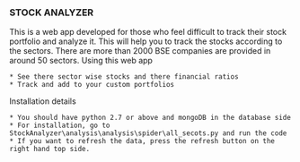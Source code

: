 ### STOCK ANALYZER ##

This is a web app developed for those who feel difficult to track their stock portfolio and analyze it.
This will help you to track the stocks according to the sectors. There are more than 2000 BSE companies are provided in around 
50 sectors. 
Using this web app
	
	* See there sector wise stocks and there financial ratios
	* Track and add to your custom portfolios
	
Installation details
 
	* You should have python 2.7 or above and mongoDB in the database side
	* For installation, go to StockAnalyzer\analysis\analysis\spider\all_secots.py and run the code
	* If you want to refresh the data, press the refresh button on the right hand top side.
 

